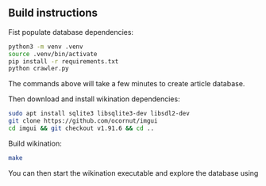 ## Build instructions

Fist populate database dependencies:

```bash
python3 -m venv .venv
source .venv/bin/activate
pip install -r requirements.txt
python crawler.py
```

The commands above will take a few minutes to create article database.

Then download and install wikination dependencies:

```bash
sudo apt install sqlite3 libsqlite3-dev libsdl2-dev
git clone https://github.com/ocornut/imgui
cd imgui && git checkout v1.91.6 && cd ..
```

Build wikination:

```bash
make
```

You can then start the wikination executable and explore the database using
